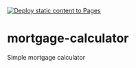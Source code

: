 [![Deploy static content to Pages](https://github.com/theendofline/mortgage-calculator/actions/workflows/static.yml/badge.svg)](https://github.com/theendofline/mortgage-calculator/actions/workflows/static.yml)
# mortgage-calculator 
Simple mortgage calculator 

